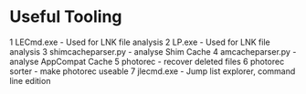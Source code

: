 # Useful Tooling

1  LECmd.exe - Used for LNK file analysis
2  LP.exe - Used for LNK file analysis
3  shimcacheparser.py - analyse Shim Cache
4  amcacheparser.py - analyse AppCompat Cache
5  photorec - recover deleted files
6  photorec sorter - make photorec useable
7  jlecmd.exe - Jump list explorer, command line edition
